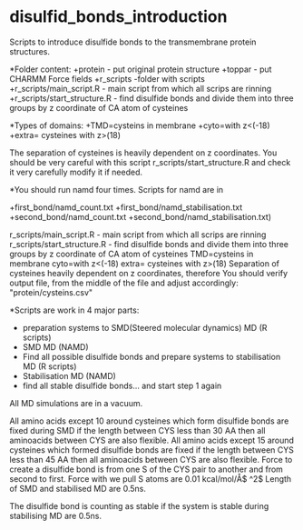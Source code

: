 # disulfid_bonds_introduction
Scripts to introduce disulfide bonds to the transmembrane protein structures.

*Folder content:
+protein - put original protein structure
+toppar - put CHARMM Force fields
+r_scripts -folder with scripts
+r_scripts/main_script.R - main script from which all scrips are rinning
+r_scripts/start_structure.R - find disulfide bonds and divide them into three groups by z coordinate of CA atom of cysteines

*Types of domains:
+TMD=cysteins in membrane
+cyto=with z<(-18)
+extra= cysteines with z>(18)

The separation of cysteines is heavily dependent on z coordinates. You should be very careful with this script r_scripts/start_structure.R and check it very carefully modify it if needed.

*You should run namd four times. Scripts for namd are in

+first_bond/namd_count.txt
+first_bond/namd_stabilisation.txt
+second_bond/namd_count.txt
+second_bond/namd_stabilisation.txt)
 
r_scripts/main_script.R - main script from which all scrips are rinning
r_scripts/start_structure.R - find disulfide bonds and divide them into three groups by z coordinate of CA atom of cysteines TMD=cysteins in membrane cyto=with z<(-18) extra= cysteines with z>(18) Separation of cysteines heavily dependent on z coordinates, therefore You should verify output file, from the middle of the file and adjust accordingly: "protein/cysteins.csv"
 
*Scripts are work in 4 major parts:
+ preparation systems to SMD(Steered molecular dynamics) MD (R scripts)
+ SMD MD (NAMD)
+ Find all possible disulfide bonds and prepare systems to stabilisation MD (R scripts)
+ Stabilisation MD (NAMD)
+ find all stable disulfide bonds... and start step 1 again
 
 
All MD simulations are in a vacuum.
 
All amino acids except 10 around cysteines which form disulfide bonds are fixed during SMD if the length between CYS less than 30 AA then all aminoacids between CYS are also flexible. All amino acids except 15 around cysteines which formed disulfide bonds are fixed if the length between CYS less than 45 AA then all aminoacids between CYS are also flexible. Force to create a disulfide bond is from one S of the CYS pair to another and from second to first. Force with we pull S atoms are 0.01 kcal/mol/Å$ ^2$
Length of SMD and stabilised MD are 0.5ns.
 
The disulfide bond is counting as stable if the system is stable during stabilising MD are 0.5ns.